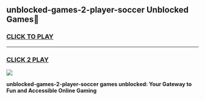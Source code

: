 
## unblocked-games-2-player-soccer Unblocked Games👋
<h3>
<a href="https://news.freeplayer.one?title=unblocked-games-2-player-soccer&ref=16F">CLICK TO PLAY</a></h3>
<hr>

<h3>
<a href="https://news.freeplayer.one?title=unblocked-games-2-player-soccer&ref=16F">CLICK 2 PLAY</a>
  
</h3>

<a href="https://news.freeplayer.one?title=unblocked-games-2-player-soccer&ref=16F/"><img src="https://clearcache.store/games.png"></a>


**unblocked-games-2-player-soccer games unblocked: Your Gateway to Fun and Accessible Online Gaming**
